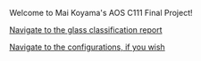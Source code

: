 Welcome to Mai Koyama's AOS C111 Final Project! 

[Navigate to the glass classification report](Report.md)

[Navigate to the configurations, if you wish](_config.yml)

